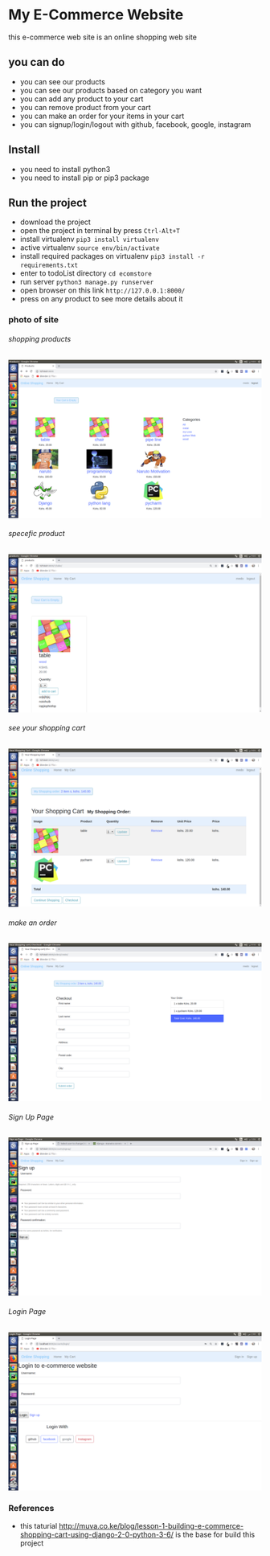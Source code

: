# My E-Commerce Website

this e-commerce web site is an online shopping web site

## you can do 

* you can see our products
* you can see our products based on category you want
* you can add any product to your cart
* you can remove product from your cart
* you can make an order for your items in your cart
* you can signup/login/logout with github, facebook, google, instagram

## Install

* you need to install python3
* you need to install pip or pip3 package

## Run the project

* download the project 
* open the project in terminal by press `Ctrl-Alt+T`
* install virtualenv `pip3 install virtualenv` 
* active virtualenv `source env/bin/activate`
* install required packages on virtualenv `pip3 install -r requirements.txt`
* enter to todoList directory `cd ecomstore`
* run server `python3 manage.py runserver`
* open browser on this link `http://127.0.0.1:8000/`
* press on any product to see more details about it

### photo of site

###### shopping products
![alt text](https://github.com/Mohamed-awad/E-Commerce/blob/master/shop/static/img/shopping_products.png)

###### specefic product
![alt text](https://github.com/Mohamed-awad/E-Commerce/blob/master/shop/static/img/see_specefic_product.png)

###### see your shopping cart
![alt text](https://github.com/Mohamed-awad/E-Commerce/blob/master/shop/static/img/my_shopping_cart.png)

###### make an order
![alt text](https://github.com/Mohamed-awad/E-Commerce/blob/master/shop/static/img/make_an_order.png)

###### Sign Up Page
![alt text](https://github.com/Mohamed-awad/E-Commerce/blob/master/shop/static/img/signup_page.png)

###### Login Page
![alt text](https://github.com/Mohamed-awad/E-Commerce/blob/master/shop/static/img/login_page.png)

### References
* this taturial http://muva.co.ke/blog/lesson-1-building-e-commerce-shopping-cart-using-django-2-0-python-3-6/ is the base for build this project 
